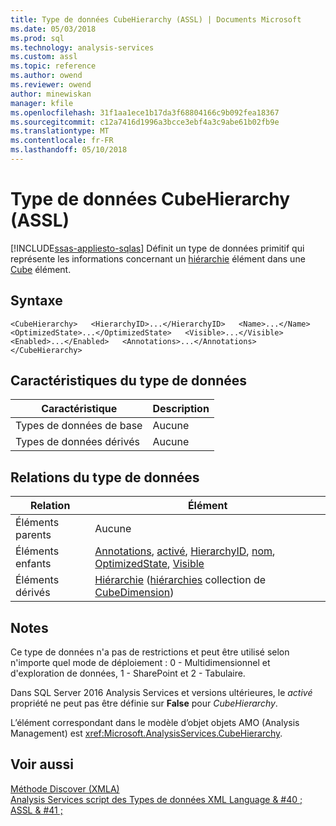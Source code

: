 ```yaml
---
title: Type de données CubeHierarchy (ASSL) | Documents Microsoft
ms.date: 05/03/2018
ms.prod: sql
ms.technology: analysis-services
ms.custom: assl
ms.topic: reference
ms.author: owend
ms.reviewer: owend
author: minewiskan
manager: kfile
ms.openlocfilehash: 31f1aa1ece1b17da3f68804166c9b092fea18367
ms.sourcegitcommit: c12a7416d1996a3bcce3ebf4a3c9abe61b02fb9e
ms.translationtype: MT
ms.contentlocale: fr-FR
ms.lasthandoff: 05/10/2018
---
```

# <a name="cubehierarchy-data-type-assl"></a>Type de données CubeHierarchy (ASSL)
[!INCLUDE[ssas-appliesto-sqlas](../../../includes/ssas-appliesto-sqlas.md)]
  Définit un type de données primitif qui représente les informations concernant un [hiérarchie](../../../analysis-services/scripting/objects/hierarchy-element-assl.md) élément dans une [Cube](../../../analysis-services/scripting/objects/cube-element-assl.md) élément.  
  
## <a name="syntax"></a>Syntaxe  
  
```  
<CubeHierarchy>   <HierarchyID>...</HierarchyID>   <Name>...</Name>   <OptimizedState>...</OptimizedState>   <Visible>...</Visible>   <Enabled>...</Enabled>   <Annotations>...</Annotations></CubeHierarchy>  
```  
  
## <a name="data-type-characteristics"></a>Caractéristiques du type de données  
  
|Caractéristique|Description|  
|--------------------|-----------------|  
|Types de données de base|Aucune|  
|Types de données dérivés|Aucune|  
  
## <a name="data-type-relationships"></a>Relations du type de données  
  
|Relation|Élément|  
|------------------|-------------|  
|Éléments parents|Aucune|  
|Éléments enfants|[Annotations](../../../analysis-services/scripting/collections/annotations-element-assl.md), [activé](../../../analysis-services/scripting/properties/enabled-element-assl.md), [HierarchyID](../../../analysis-services/scripting/properties/hierarchyid-element-assl.md), [nom](../../../analysis-services/scripting/properties/name-element-assl.md), [OptimizedState](../../../analysis-services/scripting/properties/optimizedstate-element-assl.md), [Visible](../../../analysis-services/scripting/properties/visible-element-assl.md)|  
|Éléments dérivés|[Hiérarchie](../../../analysis-services/scripting/objects/hierarchy-element-assl.md) ([hiérarchies](../../../analysis-services/scripting/collections/hierarchies-element-assl.md) collection de [CubeDimension](../../../analysis-services/scripting/data-type/cubedimension-data-type-assl.md))|  
  
## <a name="remarks"></a>Notes  
 Ce type de données n'a pas de restrictions et peut être utilisé selon n'importe quel mode de déploiement : 0 - Multidimensionnel et d'exploration de données, 1 - SharePoint et 2 - Tabulaire.  
  
 Dans SQL Server 2016 Analysis Services et versions ultérieures, le *activé* propriété ne peut pas être définie sur **False** pour *CubeHierarchy*.  
  
 L’élément correspondant dans le modèle d’objet objets AMO (Analysis Management) est <xref:Microsoft.AnalysisServices.CubeHierarchy>.  
  
## <a name="see-also"></a>Voir aussi  
 [Méthode Discover &#40;XMLA&#41;](../../../analysis-services/xmla/xml-elements-methods-discover.md)   
 [Analysis Services script des Types de données XML Language & #40 ; ASSL & #41 ;](../../../analysis-services/scripting/data-type/analysis-services-scripting-language-xml-data-types-assl.md)  
  
  
